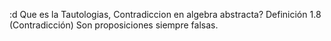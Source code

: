 :d Que es la Tautologias, Contradiccion en algebra abstracta?
Definición 1.8 (Contradicción) Son proposiciones siempre falsas.
